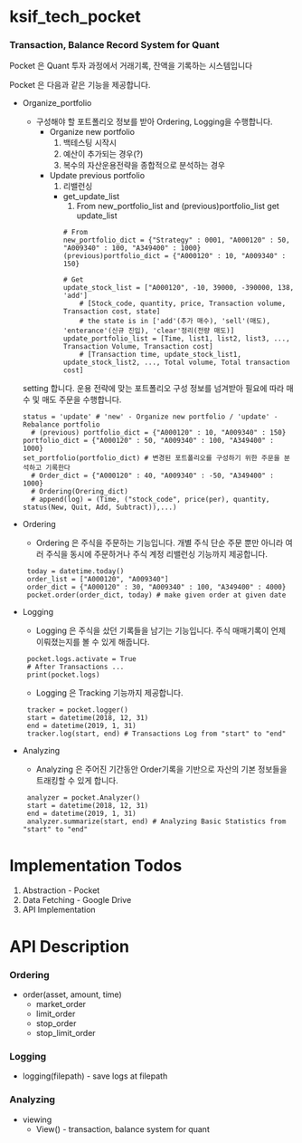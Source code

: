 # ksif_tech_pocket

### Transaction, Balance Record System for Quant

Pocket 은 Quant 투자 과정에서 거래기록, 잔액을 기록하는 시스템입니다

Pocket 은 다음과 같은 기능을 제공합니다.
* Organize_portfolio
  * 구성해야 할 포트폴리오 정보를 받아 Ordering, Logging을 수행합니다.
    * Organize new portfolio
        1. 백테스팅 시작시
        2. 예산이 추가되는 경우(?)
        3. 복수의 자산운용전략을 종합적으로 분석하는 경우 
    * Update previous portfolio
        1. 리밸런싱
        * get_update_list 
            1. From new_portfolio_list and (previous)portfolio_list get update_list
            ```
            # From
            new_portfolio_dict = {"Strategy" : 0001, "A000120" : 50, "A009340" : 100, "A349400" : 1000}
            (previous)portfolio_dict = {"A000120" : 10, "A009340" : 150}
            
            # Get
            update_stock_list = ["A000120", -10, 39000, -390000, 138, 'add'] 
                # [Stock_code, quantity, price, Transaction volume, Transaction cost, state]
                # the state is in ['add'(추가 매수), 'sell'(매도), 'enterance'(신규 진입), 'clear'정리(전량 매도)]
            update_portfolio_list = [Time, list1, list2, list3, ..., Transaction Volume, Transaction cost]
                # [Transaction time, update_stock_list1, update_stock_list2, ..., Total volume, Total transaction cost]
            ```
     
       
  
  setting 합니다. 운용 전략에 맞는 포트폴리오 구성 정보를 넘겨받아 필요에 따라 매수 및 매도 주문을 수행합니다.
  ```
  status = 'update' # 'new' - Organize new portfolio / 'update' - Rebalance portfolio
    # (previous) portfolio_dict = {"A000120" : 10, "A009340" : 150}
  portfolio_dict = {"A000120" : 50, "A009340" : 100, "A349400" : 1000}
  set_portfolio(portfolio_dict) # 변경된 포트폴리오를 구성하기 위한 주문을 분석하고 기록한다
    # Order_dict = {"A000120" : 40, "A009340" : -50, "A349400" : 1000}
    # Ordering(Orering_dict)
    # append(log) = (Time, ("stock_code", price(per), quantity, status(New, Quit, Add, Subtract)),...)
  ```
* Ordering 
  * Ordering 은 주식을 주문하는 기능입니다. 개별 주식 단순 주문 뿐만 아니라 여러 주식을 동시에 주문하거나 주식 계정 리밸런싱 기능까지 제공합니다.
  ```
   today = datetime.today()
   order_list = ["A000120", "A009340"]
   order_dict = {"A000120" : 30, "A009340" : 100, "A349400" : 4000}
   pocket.order(order_dict, today) # make given order at given date
  ```
* Logging
  * Logging 은 주식을 샀던 기록들을 남기는 기능입니다. 주식 매매기록이 언제 이뤄졌는지를 볼 수 있게 해줍니다.
  ```
   pocket.logs.activate = True
   # After Transactions ...
   print(pocket.logs)
  ```
  * Logging 은 Tracking 기능까지 제공합니다.
  ```
   tracker = pocket.logger()
   start = datetime(2018, 12, 31)
   end = datetime(2019, 1, 31)
   tracker.log(start, end) # Transactions Log from "start" to "end"
  ``` 
* Analyzing
  * Analyzing 은 주어진 기간동안 Order기록을 기반으로 자산의 기본 정보들을 트래킹할 수 있게 합니다.
  ```
   analyzer = pocket.Analyzer()
   start = datetime(2018, 12, 31)
   end = datetime(2019, 1, 31)
   analyzer.summarize(start, end) # Analyzing Basic Statistics from "start" to "end"
  ```


# Implementation Todos

1. Abstraction - Pocket
2. Data Fetching - Google Drive
3. API Implementation


# API Description

### Ordering

* order(asset, amount, time)
  * market_order
  * limit_order
  * stop_order
  * stop_limit_order
  
### Logging

* logging(filepath) - save logs at filepath

### Analyzing

* viewing 
  * View() - transaction, balance system for quant
  


